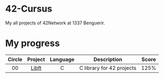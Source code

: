 # 42-Cursus
My all projects of 42Network at 1337 Benguerir. 

# My progress
|Circle | Project | Language | Description | Score | 
|:-----:|:-------:|:--------:|:-----------:|:-----:|
|00| [Libft](https://github.com/48k483x/42_CURSUS) | C | C library for 42 projects | 125% |
